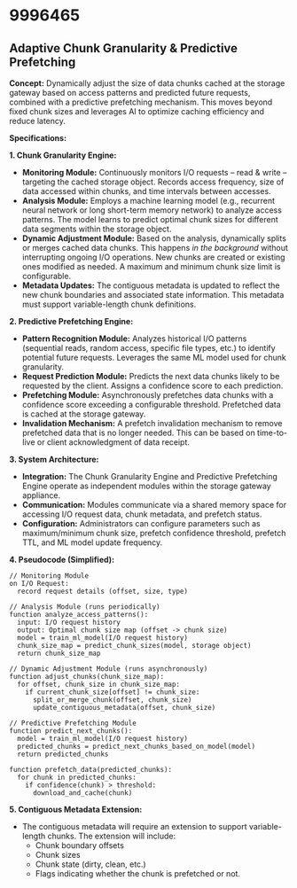 # 9996465

## Adaptive Chunk Granularity & Predictive Prefetching

**Concept:** Dynamically adjust the size of data chunks cached at the storage gateway based on access patterns and predicted future requests, combined with a predictive prefetching mechanism. This moves beyond fixed chunk sizes and leverages AI to optimize caching efficiency and reduce latency.

**Specifications:**

**1. Chunk Granularity Engine:**

*   **Monitoring Module:** Continuously monitors I/O requests – read & write – targeting the cached storage object. Records access frequency, size of data accessed within chunks, and time intervals between accesses.
*   **Analysis Module:** Employs a machine learning model (e.g., recurrent neural network or long short-term memory network) to analyze access patterns. The model learns to predict optimal chunk sizes for different data segments within the storage object.
*   **Dynamic Adjustment Module:**  Based on the analysis, dynamically splits or merges cached data chunks. This happens *in the background* without interrupting ongoing I/O operations.  New chunks are created or existing ones modified as needed. A maximum and minimum chunk size limit is configurable.
*   **Metadata Updates:** The contiguous metadata is updated to reflect the new chunk boundaries and associated state information.  This metadata must support variable-length chunk definitions.

**2. Predictive Prefetching Engine:**

*   **Pattern Recognition Module:** Analyzes historical I/O patterns (sequential reads, random access, specific file types, etc.) to identify potential future requests. Leverages the same ML model used for chunk granularity.
*   **Request Prediction Module:** Predicts the next data chunks likely to be requested by the client.  Assigns a confidence score to each prediction.
*   **Prefetching Module:** Asynchronously prefetches data chunks with a confidence score exceeding a configurable threshold. Prefetched data is cached at the storage gateway.
*   **Invalidation Mechanism:** A prefetch invalidation mechanism to remove prefetched data that is no longer needed. This can be based on time-to-live or client acknowledgment of data receipt.

**3. System Architecture:**

*   **Integration:** The Chunk Granularity Engine and Predictive Prefetching Engine operate as independent modules within the storage gateway appliance.
*   **Communication:** Modules communicate via a shared memory space for accessing I/O request data, chunk metadata, and prefetch status.
*   **Configuration:**  Administrators can configure parameters such as maximum/minimum chunk size, prefetch confidence threshold, prefetch TTL, and ML model update frequency.

**4. Pseudocode (Simplified):**

```pseudocode
// Monitoring Module
on I/O Request:
  record request details (offset, size, type)

// Analysis Module (runs periodically)
function analyze_access_patterns():
  input: I/O request history
  output: Optimal chunk size map (offset -> chunk size)
  model = train_ml_model(I/O request history)
  chunk_size_map = predict_chunk_sizes(model, storage object)
  return chunk_size_map

// Dynamic Adjustment Module (runs asynchronously)
function adjust_chunks(chunk_size_map):
  for offset, chunk_size in chunk_size_map:
    if current_chunk_size[offset] != chunk_size:
      split_or_merge_chunk(offset, chunk_size)
      update_contiguous_metadata(offset, chunk_size)

// Predictive Prefetching Module
function predict_next_chunks():
  model = train_ml_model(I/O request history)
  predicted_chunks = predict_next_chunks_based_on_model(model)
  return predicted_chunks

function prefetch_data(predicted_chunks):
  for chunk in predicted_chunks:
    if confidence(chunk) > threshold:
      download_and_cache(chunk)
```

**5. Contiguous Metadata Extension:**

*   The contiguous metadata will require an extension to support variable-length chunks. The extension will include:
    *   Chunk boundary offsets
    *   Chunk sizes
    *   Chunk state (dirty, clean, etc.)
    *   Flags indicating whether the chunk is prefetched or not.